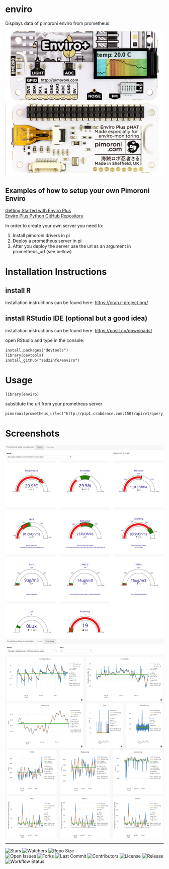 # enviro
Displays data of pimoroni enviro from prometheus

![Alt text](https://github.com/sedzinfo/enviro/blob/main/screenshots/pimoroni_front.png)
![Alt text](https://github.com/sedzinfo/enviro/blob/main/screenshots/pimoroni_back.png)

## Examples of how to setup your own Pimoroni Enviro
[Getting Started with Enviro Plus](https://learn.pimoroni.com/article/getting-started-with-enviro-plus)  
[Enviro Plus Python GitHub Repository](https://github.com/pimoroni/enviroplus-python)  

In order to create your own server you need to: 
1. Install pimoroni drivers in pi  
2. Deploy a prometheus server in pi  
3. After you deploy the server use the url as an argument in prometheus_url (see bellow)  

# Installation Instructions
## install R
installation instructions can be found here: https://cran.r-project.org/  
## install RStudio IDE (optional but a good idea)  
installation instructions can be found here: https://posit.co/downloads/  

open RStudio and type in the console:
```
install.packages("devtools")
library(devtools)
install_github("sedzinfo/enviro")
```

# Usage
```
library(enviro)
```

substitute the url from your prometheus server  
```
pimoroni(prometheus_url=c("http://pip1.crabdance.com:1507/api/v1/query_range","http://pip1.crabdance.com:1505/api/v1/query_range"))
```

# Screenshots
![Alt text](https://github.com/sedzinfo/enviro/blob/main/screenshots/enviro1.png)
![Alt text](https://github.com/sedzinfo/enviro/blob/main/screenshots/enviro2.png)

---

![Stars](https://img.shields.io/github/stars/sedzinfo/enviro)
![Watchers](https://img.shields.io/github/watchers/sedzinfo/enviro)
![Repo Size](https://img.shields.io/github/repo-size/sedzinfo/enviro)  
![Open Issues](https://img.shields.io/github/issues/sedzinfo/enviro)
![Forks](https://img.shields.io/github/forks/sedzinfo/enviro)
![Last Commit](https://img.shields.io/github/last-commit/sedzinfo/enviro)
![Contributors](https://img.shields.io/github/contributors/sedzinfo/enviro)
![License](https://img.shields.io/github/license/sedzinfo/enviro)
![Release](https://img.shields.io/github/v/release/sedzinfo/enviro)
![Workflow Status](https://img.shields.io/github/actions/workflow/status/sedzinfo/enviro/main.yml)
